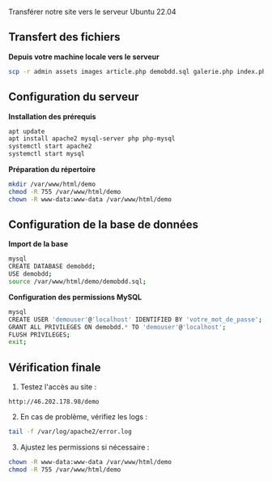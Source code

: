 Transférer notre site vers le serveur Ubuntu 22.04

## Transfert des fichiers

**Depuis votre machine locale vers le serveur**
```bash
scp -r admin assets images article.php demobdd.sql galerie.php index.php root@46.202.178.98:/var/www/html/demo/
```

## Configuration du serveur

**Installation des prérequis**
```bash
apt update
apt install apache2 mysql-server php php-mysql
systemctl start apache2
systemctl start mysql
```

**Préparation du répertoire**
```bash
mkdir /var/www/html/demo
chmod -R 755 /var/www/html/demo
chown -R www-data:www-data /var/www/html/demo
```

## Configuration de la base de données

**Import de la base**
```bash
mysql
CREATE DATABASE demobdd;
USE demobdd;
source /var/www/html/demo/demobdd.sql;
```

**Configuration des permissions MySQL**
```bash
mysql
CREATE USER 'demouser'@'localhost' IDENTIFIED BY 'votre_mot_de_passe';
GRANT ALL PRIVILEGES ON demobdd.* TO 'demouser'@'localhost';
FLUSH PRIVILEGES;
exit;
```

## Vérification finale

1. Testez l'accès au site :
```
http://46.202.178.98/demo
```

2. En cas de problème, vérifiez les logs :
```bash
tail -f /var/log/apache2/error.log
```

3. Ajustez les permissions si nécessaire :
```bash
chown -R www-data:www-data /var/www/html/demo
chmod -R 755 /var/www/html/demo
```

